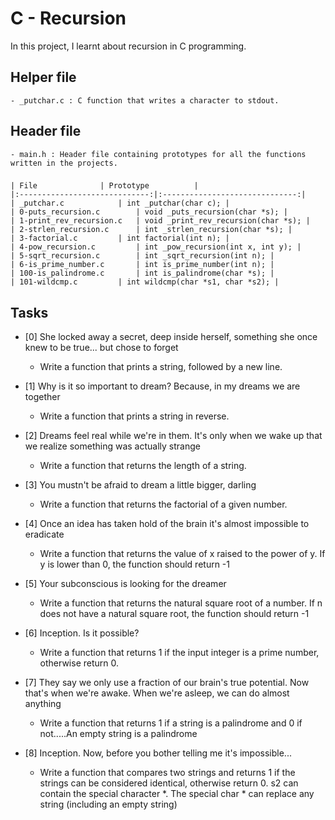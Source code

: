 # C - Recursion
In this project, I learnt about recursion in C programming.

## Helper file
	- _putchar.c : C function that writes a character to stdout.

## Header file
	- main.h : Header file containing prototypes for all the functions written in the projects.

###

	| File 				| Prototype			 |
	|:-----------------------------:|:------------------------------:|
	| _putchar.c 			| int _putchar(char c);	|
	| 0-puts_recursion.c 		| void _puts_recursion(char *s); |
	| 1-print_rev_recursion.c 	| void _print_rev_recursion(char *s); |
	| 2-strlen_recursion.c 		| int _strlen_recursion(char *s); |
	| 3-factorial.c 		| int factorial(int n); |
	| 4-pow_recursion.c  		| int _pow_recursion(int x, int y); |
	| 5-sqrt_recursion.c 		| int _sqrt_recursion(int n); |
	| 6-is_prime_number.c 		| int is_prime_number(int n); |
	| 100-is_palindrome.c 		| int is_palindrome(char *s); |
	| 101-wildcmp.c 		| int wildcmp(char *s1, char *s2); |

## Tasks
- [0] She locked away a secret, deep inside herself, something she once knew to be true... but chose to forget
	* Write a function that prints a string, followed by a new line.

- [1] Why is it so important to dream? Because, in my dreams we are together
	* Write a function that prints a string in reverse.

- [2] Dreams feel real while we're in them. It's only when we wake up that we realize something was actually strange
	* Write a function that returns the length of a string.

- [3] You mustn't be afraid to dream a little bigger, darling
	* Write a function that returns the factorial of a given number.

- [4] Once an idea has taken hold of the brain it's almost impossible to eradicate
	* Write a function that returns the value of x raised to the power of y.
		If y is lower than 0, the function should return -1

- [5] Your subconscious is looking for the dreamer
	* Write a function that returns the natural square root of a number.
		If n does not have a natural square root, the function should return -1

- [6] Inception. Is it possible?
	* Write a function that returns 1 if the input integer is a prime number, otherwise return 0.

- [7] They say we only use a fraction of our brain's true potential. Now that's when we're awake. When we're asleep, we can do almost anything
	* Write a function that returns 1 if a string is a palindrome and 0 if not.....An empty string is a palindrome

- [8]  Inception. Now, before you bother telling me it's impossible...
	* Write a function that compares two strings and returns 1 if the strings can be considered identical, otherwise return 0.
		s2 can contain the special character *.
		The special char * can replace any string (including an empty string)
